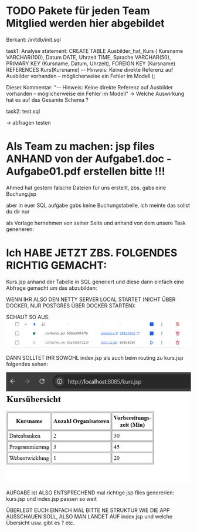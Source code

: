 # TODO Pakete für jeden Team Mitglied werden hier abgebildet


Berkant: /initdb/init.sql

task1: Analyse statement:
CREATE TABLE Ausbilder_hat_Kurs (
Kursname VARCHAR(100),
Datum DATE,
Uhrzeit TIME,
Sprache VARCHAR(50),
PRIMARY KEY (Kursname, Datum, Uhrzeit),
FOREIGN KEY (Kursname) REFERENCES Kurs(Kursname)
-- Hinweis: Keine direkte Referenz auf Ausbilder vorhanden – möglicherweise ein Fehler im Modell
);

Dieser Kommentar: "-- Hinweis: Keine direkte Referenz auf Ausbilder vorhanden – möglicherweise ein Fehler im Modell"
-> Welche Auswirkung hat es auf das Gesamte Schema ? 

task2: test.sql

-> abfragen testen 


# Als Team zu machen: jsp files ANHAND von der Aufgabe1.doc - Aufgabe01.pdf erstellen bitte !!!

Ahmed hat gestern falsche Dateien für uns erstellt, zbs. gabs eine Buchung.jsp 

aber in euer SQL aufgabe gabs keine Buchungstabelle, ich meinte das sollst du dir nur 

als Vorlage hernehmen von seiner Seite und anhand von dem unsere Task generieren: 


# Ich HABE JETZT ZBS. FOLGENDES RICHTIG GEMACHT: 

Kurs.jsp anhand der Tabelle in SQL generiert und diese dann einfach eine Abfrage gemacht um das abzubilden:


WENN IHR ALSO DEN NETTY SERVER LOCAL STARTET (NICHT ÜBER DOCKER, NUR POSTGRES ÜBER DOCKER STARTEN):

SCHAUT SO AUS: 
![img_1.png](img_1.png)

DANN SOLLTET IHR SOWOHL index.jsp als auch beim routing zu kurs.jsp folgendes sehen:

![img_2.png](img_2.png)

AUFGABE ist ALSO ENTSPRECHEND mal richtige jsp files genererien: 
kurs.jsp und index.jsp passen so weit



ÜBERLEGT EUCH EINFACH MAL BITTE NE STRUKTUR WIE DIE APP AUSSCHAUEN SOLL,
ALSO MAN LANDET AUF index.jsp und welche Übersicht usw. gibt es ? etc. 



